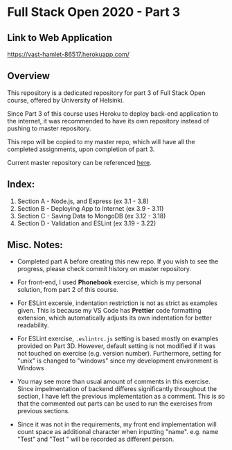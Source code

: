 # Full Stack Open 2020 - Part 3

## Link to Web Application
https://vast-hamlet-86517.herokuapp.com/

## Overview
This repository is a dedicated repository for part 3 of Full Stack Open course, offered by University of Helsinki.

Since Part 3 of this course uses Heroku to deploy back-end application to the internet, it was recommended to have its own repository instead of pushing to master repository.

This repo will be copied to my master repo, which will have all the completed assignments, upon completion of part 3.

Current master repository can be referenced [here](https://github.com/ruikawahara/Fullstack_Open_2020).

## Index:
1. Section A - Node.js, and Express (ex 3.1 - 3.8)
2. Section B - Deploying App to Internet (ex 3.9 - 3.11)
3. Section C - Saving Data to MongoDB (ex 3.12 - 3.18)
4. Section D - Validation and ESLint (ex 3.19 - 3.22)

## Misc. Notes:
* Completed part A before creating this new repo. If you wish to see the progress, please check commit history on master repository.

* For front-end, I used __Phonebook__ exercise, which is my personal solution, from part 2 of this course. 

* For ESLint excersie, indentation restriction is not as strict as examples given. This is because my VS Code has __Prettier__ code formatting extension, which automatically adjusts its own indentation for better readability. 

* For ESLint exercise, ```.eslintrc.js``` setting is based mostly on examples provided on Part 3D. However, default setting is not modified if it was not touched on exercise (e.g. version number). Furthermore, setting for "unix" is changed to "windows" since my development environment is Windows

* You may see more than usual amount of comments in this exercise. Since impelmentation of backend differes significantly throughout the section, I have left the previous implementation as a comment. This is so that the commented out parts can be used to run the exercises from previous sections.

* Since it was not in the requirements, my front end implementation will count space as additional character when inputting "name". e.g. name "Test" and "Test " will be recorded as different person.

[comment]: # (Below should be uncommented when merging with main repo)

[comment]: # (For part 3, there may be issue with 3.10.
While everything for part 3 may still be in here, 
author will create new repo just for this part if
there are any issue with heroku depolyment.)